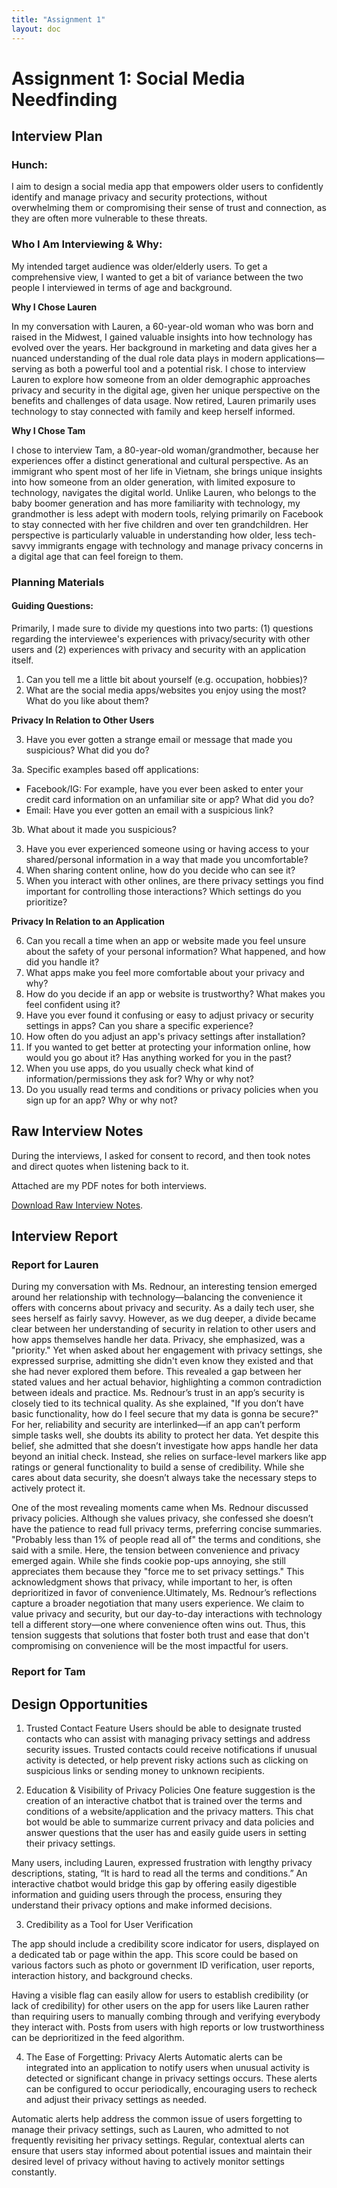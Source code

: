 ```yaml
---
title: "Assignment 1"
layout: doc
---
```


# Assignment 1: Social Media Needfinding

## Interview Plan

### Hunch:

I aim to design a social media app that empowers older users to confidently identify and manage privacy and security protections, without overwhelming them or compromising their sense of trust and connection, as they are often more vulnerable to these threats.

### Who I Am Interviewing & Why:

My intended target audience was older/elderly users. To get a comprehensive view, I wanted to get a bit of variance between the two people I interviewed in terms of age and background. 

**Why I Chose Lauren**

In my conversation with Lauren, a 60-year-old woman who was born and raised in the Midwest, I gained valuable insights into how technology has evolved over the years. Her background in marketing and data gives her a nuanced understanding of the dual role data plays in modern applications—serving as both a powerful tool and a potential risk. I chose to interview Lauren to explore how someone from an older demographic approaches privacy and security in the digital age, given her unique perspective on the benefits and challenges of data usage. Now retired, Lauren primarily uses technology to stay connected with family and keep herself informed.

**Why I Chose Tam**

I chose to interview Tam, a 80-year-old woman/grandmother, because her experiences offer a distinct generational and cultural perspective. As an immigrant who spent most of her life in Vietnam, she brings unique insights into how someone from an older generation, with limited exposure to technology, navigates the digital world. Unlike Lauren, who belongs to the baby boomer generation and has more familiarity with technology, my grandmother is less adept with modern tools, relying primarily on Facebook to stay connected with her five children and over ten grandchildren. Her perspective is particularly valuable in understanding how older, less tech-savvy immigrants engage with technology and manage privacy concerns in a digital age that can feel foreign to them.

### Planning Materials

#### Guiding Questions:
Primarily, I made sure to divide my questions into two parts: (1) questions regarding the interviewee's experiences with privacy/security with other users and (2) experiences with privacy and security with an application itself.

1. Can you tell me a little bit about yourself (e.g. occupation, hobbies)?
2. What are the social media apps/websites you enjoy using the most? What do you like about them?

__Privacy In Relation to Other Users__

3. Have you ever gotten a strange email or message that made you suspicious? What did you do?

3a. Specific examples based off applications:
- Facebook/IG: For example, have you ever been asked to enter your credit card information on an unfamiliar site or app? What did you do?
- Email: Have you ever gotten an email with a suspicious link?

3b. What about it made you suspicious?

3. Have you ever experienced someone using or having access to your shared/personal information in a way that made you uncomfortable?
4. When sharing content online, how do you decide who can see it?
5. When you interact with other onlines, are there privacy settings you find important for controlling those interactions? Which settings do you prioritize?

__Privacy In Relation to an Application__

6. Can you recall a time when an app or website made you feel unsure about the safety of your personal information? What happened, and how did you handle it?
7. What apps make you feel more comfortable about your privacy and why?
8. How do you decide if an app or website is trustworthy? What makes you feel confident using it?
9. Have you ever found it confusing or easy to adjust privacy or security settings in apps? Can you share a specific experience?
10. How often do you adjust an app's privacy settings after installation?
11. If you wanted to get better at protecting your information online, how would you go about it? Has anything worked for you in the past?
12. When you use apps, do you usually check what kind of information/permissions they ask for? Why or why not?
13. Do you usually read terms and conditions or privacy policies when you sign up for an app? Why or why not?



## Raw Interview Notes

During the interviews, I asked for consent to record, and then took notes and direct quotes when listening back to it.

Attached are my PDF notes for both interviews.



<a href="/portfolio-sabpdo/assets/Raw-Interview-Notes.pdf">Download Raw Interview Notes</a>.



## Interview Report

### Report for Lauren
During my conversation with Ms. Rednour, an interesting tension emerged around her relationship with technology—balancing the convenience it offers with concerns about privacy and security. As a daily tech user, she sees herself as fairly savvy. However, as we dug deeper, a divide became clear between her understanding of security in relation to other users and how apps themselves handle her data. Privacy, she emphasized, was a "priority." Yet when asked about her engagement with privacy settings, she expressed surprise, admitting she didn't even know they existed and that she had never explored them before. This revealed a gap between her stated values and her actual behavior, highlighting a common contradiction between ideals and practice. Ms. Rednour’s trust in an app’s security is closely tied to its technical quality. As she explained, "If you don’t have basic functionality, how do I feel secure that my data is gonna be secure?" For her, reliability and security are interlinked—if an app can’t perform simple tasks well, she doubts its ability to protect her data. Yet despite this belief, she admitted that she doesn’t investigate how apps handle her data beyond an initial check. Instead, she relies on surface-level markers like app ratings or general functionality to build a sense of credibility. While she cares about data security, she doesn’t always take the necessary steps to actively protect it.

One of the most revealing moments came when Ms. Rednour discussed privacy policies. Although she values privacy, she confessed she doesn’t have the patience to read full privacy terms, preferring concise summaries. "Probably less than 1% of people read all of" the terms and conditions, she said with a smile. Here, the tension between convenience and privacy emerged again. While she finds cookie pop-ups annoying, she still appreciates them because they "force me to set privacy settings." This acknowledgment shows that privacy, while important to her, is often deprioritized in favor of convenience.Ultimately, Ms. Rednour’s reflections capture a broader negotiation that many users experience. We claim to value privacy and security, but our day-to-day interactions with technology tell a different story—one where convenience often wins out. Thus, this tension suggests that solutions that foster both trust and ease that don't compromising on convenience will be the most impactful for users.


### Report for Tam


## Design Opportunities
1. Trusted Contact Feature
Users should be able to designate trusted contacts who can assist with managing privacy settings and address security issues. Trusted contacts could receive notifications if unusual activity is detected, or help prevent risky actions such as clicking on suspicious links or sending money to unknown recipients.

2. Education & Visibility of Privacy Policies
One feature suggestion is the creation of an interactive chatbot that is trained over the terms and conditions of a website/application and the privacy matters. This chat bot would be able to summarize current privacy and data policies and answer questions that the user has and easily guide users in setting their privacy settings.

Many users, including Lauren, expressed frustration with lengthy privacy descriptions, stating, “It is hard to read all the terms and conditions.” An interactive chatbot would bridge this gap by offering easily digestible information and guiding users through the process, ensuring they understand their privacy options and make informed decisions. 

3. Credibility as a Tool for User Verification

The app  should include a credibility score indicator for users, displayed on a dedicated tab or page within the app. This score could be based on various factors such as photo or government ID verification, user reports, interaction history, and background checks.

Having a visible flag can easily allow for users to establish credibility (or lack of credibility) for other users on the app for users like Lauren rather than requiring users to manually combing through and verifying everybody they interact with. Posts from users with high reports or low trustworthiness can be deprioritized in the feed algorithm.

4. The Ease of Forgetting: Privacy Alerts
Automatic alerts can be integrated into an application to notify users when unusual activity is detected or significant change in privacy settings occurs. These alerts can be configured to occur periodically, encouraging users to recheck and adjust their privacy settings as needed. 

Automatic alerts help address the common issue of users forgetting to manage their privacy settings, such as Lauren, who admitted to not frequently revisiting her privacy settings. Regular, contextual alerts can ensure that users stay informed about potential issues and maintain their desired level of privacy without having to actively monitor settings constantly.
